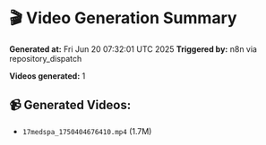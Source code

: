 # 🎬 Video Generation Summary

**Generated at:** Fri Jun 20 07:32:01 UTC 2025
**Triggered by:** n8n via repository_dispatch

**Videos generated:** 1

## 📹 Generated Videos:
- `17medspa_1750404676410.mp4` (1.7M)
